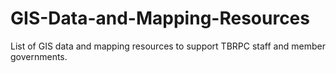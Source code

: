 # GIS-Data-and-Mapping-Resources
List of GIS data and mapping resources to support TBRPC staff and member governments.
